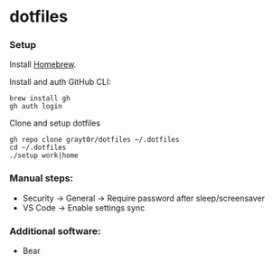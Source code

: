 # dotfiles

### Setup

Install [Homebrew](https://brew.sh/).

Install and auth GitHub CLI:
```
brew install gh
gh auth login
```

Clone and setup dotfiles
```
gh repo clone grayt0r/dotfiles ~/.dotfiles
cd ~/.dotfiles
./setup work|home
```

### Manual steps:

* Security -> General -> Require password after sleep/screensaver
* VS Code -> Enable settings sync

### Additional software:

* Bear